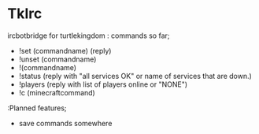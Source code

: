 TkIrc
=====

ircbotbridge for turtlekingdom
: commands so far;
* !set (commandname) (reply)
* !unset (commandname)
* !(commandname)
* !status (reply with "all services OK" or name of services that are down.)
* !players (reply with list of players online or "NONE")
* !c (minecraftcommand)

:Planned features;
* save commands somewhere
